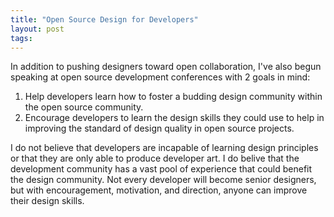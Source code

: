 ```yaml
---
title: "Open Source Design for Developers"
layout: post
tags:
---
```

In addition to pushing designers toward open collaboration, I've also begun speaking at open source development conferences with 2 goals in mind:

1. Help developers learn how to foster a budding design community within the open source community.
2. Encourage developers to learn the design skills they could use to help in improving the standard of design quality in open source projects.

I do not believe that developers are incapable of learning design principles or that they are only able to produce developer art. I do belive that the development community has a vast pool of experience that could benefit the design community. Not every developer will become senior designers, but with encouragement, motivation, and direction, anyone can improve their design skills.
